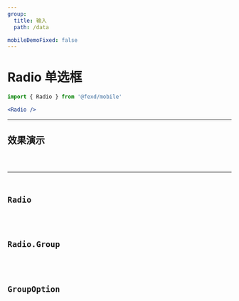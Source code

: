 ```yaml
---
group:
  title: 输入
  path: /data

mobileDemoFixed: false
---
```


# Radio 单选框 <ImportCost name="Radio" />

<!-- prettier-ignore -->
```jsx | pure
import { Radio } from '@fexd/mobile'

<Radio />
```

---

## 效果演示

<code src="./demos/demo1.tsx" />

---

## Radio

<API identifier="Radio" hideTitle src="./type.tsx"></API>

## Radio.Group

<API identifier="RadioGroup" hideTitle src="./Group/type.tsx" exports='["default"]'></API>

## GroupOption

<API identifier="RadioGroupOptions" hideTitle src="./Group/type.tsx" exports='["DOC_PureRadioGroupOption"]'></API>

